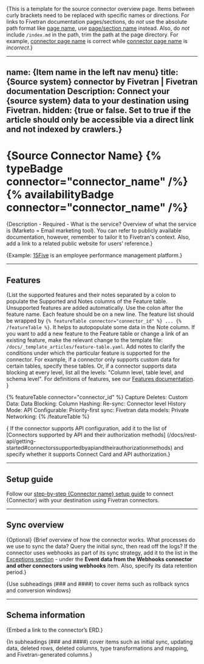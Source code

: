 {This is a template for the source connector overview page. Items between curly brackets need to be replaced with specific names or directions. For links to Fivetran documentation pages/sections, do _not_ use the absolute path format like [page name](https://fivetran.com/docs/...), use [page/section name](/docs/...) instead. Also, do _not_ include `/index.md` in the path, trim the path at the page directory. For example, [connector page name](/docs/connectors/applications/some-connector) is correct while [connector page name](/docs/connectors/applications/some-connector/index.md) is _incorrect_.}

---
name: {Item name in the left nav menu}
title: {Source system} connector by Fivetran | Fivetran documentation
Description: Connect your {source system} data to your destination using Fivetran.
hidden: {true or false. Set to true if the article should only be accessible via a direct link and not indexed by crawlers.}
---

# {Source Connector Name} {% typeBadge connector="connector_name" /%} {% availabilityBadge connector="connector_name" /%}

{Description - Required - What is the service? Overview of what the service is (Marketo = Email marketing tool). You can refer to publicly available documentation, however, remember to tailor it to Fivetran's context.
Also, add a link to a related public website for users’ reference.}

{Example: [15Five](https://www.15five.com/) is an employee performance management platform.}

------------------

## Features

{List the supported features and their notes separated by a colon to populate the Supported and Notes columns of the Feature table. Unsupported features are added automatically. Use the colon after the feature name. Each feature should be on a new line. The feature list should be wrapped by `{% featureTable connector="connector_id" %} ... {% /featureTable %}`.  It helps to autopopulate some data in the Note column. If you want to add a new feature to the Feature table or change a link of an existing feature, make the relevant change to the template file: `/docs/_template_articles/feature-table.yaml`. Add notes to clarify the conditions under which the particular feature is supported for the connector. For example, if a connector only supports custom data for certain tables, specify these tables. Or, if a connector supports data blocking at every level, list all the levels: "Column level, table level, and schema level". For definitions of features, see our [Features documentation](https://fivetran.com/docs/using-fivetran/features). }

{% featureTable connector="connector_id" %}
Capture Deletes:
Custom Data:
Data Blocking:
Column Hashing:
Re-sync: Connector level
History Mode:
API Configurable:
Priority-first sync:
Fivetran data models:
Private Networking:
{% /featureTable %}

{ If the connector supports API configuration, add it to the list of [Connectors supported by API and their authorization methods]
(/docs/rest-api/getting-started#connectorssupportedbyapiandtheirauthorizationmethods) and specify whether it supports Connect Card and API authorization.}

------------------

## Setup guide

Follow our [step-by-step {Connector name} setup guide](/docs/{path}/setup-guide) to connect {Connector} with your destination using Fivetran connectors.

------------------

## Sync overview

{Optional}
{Brief overview of how the connector works.
What processes do we use to sync the data? Query the initial sync, then read off the logs?
If the connector uses webhooks as part of its sync strategy, add it to the list in the [Exceptions section](/docs/security#exceptions) - under the **Event data from the Webhooks connector and other connectors using webhooks** item. Also, specify its data retention period.}

{Use subheadings (### and ####) to cover items such as rollback syncs and conversion windows}

------------------

## Schema information

{Embed a link to the connector’s ERD.}

{In subheadings (### and ####) cover items such as initial sync, updating data, deleted rows, deleted columns, type transformations and mapping, and Fivetran-generated columns.}
